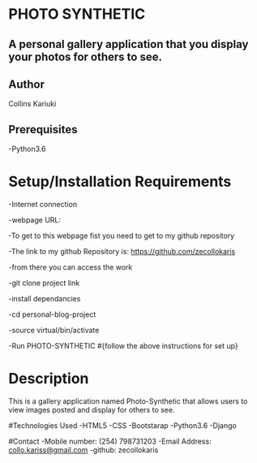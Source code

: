 #                                                 PHOTO SYNTHETIC

## A personal gallery application that you display your photos for others to see.

## Author
Collins Kariuki

## Prerequisites
-Python3.6

# Setup/Installation Requirements

-Internet connection

-webpage URL:

-To get to this webpage fist you need to get to my github repository

-The link to my github Repository is: https://github.com/zecollokaris

-from there you can access the work

-git clone project link

-install dependancies

-cd personal-blog-project

-source virtual/bin/activate

-Run PHOTO-SYNTHETIC
#{follow the above instructions for set up}

# Description

This is a gallery application named Photo-Synthetic that allows users to view images posted and display for others to see.

#Technologies Used
-HTML5
-CSS
-Bootstarap
-Python3.6
-Django

#Contact
-Mobile number: (254) 798731203
-Email Address: collo.kariss@gmail.com
-github: zecollokaris